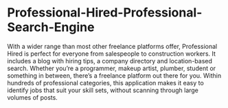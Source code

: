 # Professional-Hired-Professional-Search-Engine
With a wider range than most other freelance platforms offer, Professional Hired is perfect for everyone from salespeople to construction workers. It includes a blog with hiring tips, a company directory and location-based search. Whether you’re a programmer, makeup artist, plumber, student or something in between, there’s a freelance platform out there for you. Within hundreds of professional categories, this application makes it easy to identify jobs that suit your skill sets, without scanning through large volumes of posts.
